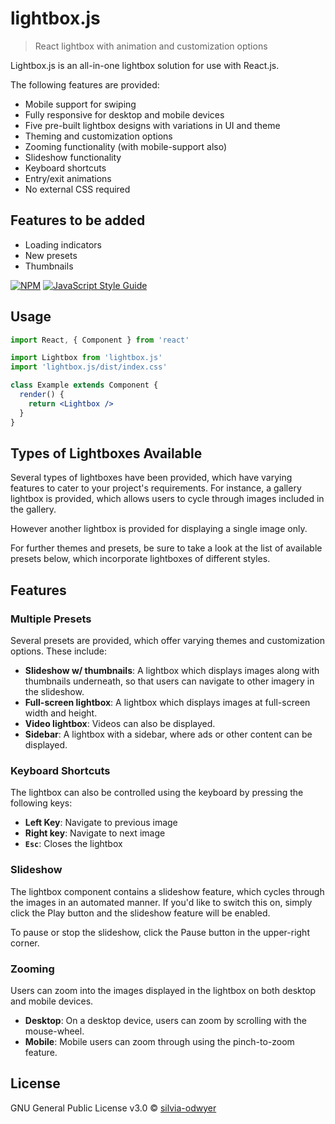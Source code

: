 # lightbox.js

> React lightbox with animation and customization options

Lightbox.js is an all-in-one lightbox solution for use with React.js. 

The following features are provided:
- Mobile support for swiping 
- Fully responsive for desktop and mobile devices
- Five pre-built lightbox designs with variations in UI and theme
- Theming and customization options
- Zooming functionality (with mobile-support also)
- Slideshow functionality
- Keyboard shortcuts
- Entry/exit animations
- No external CSS required

## Features to be added
- Loading indicators
- New presets
- Thumbnails

[![NPM](https://img.shields.io/npm/v/lightbox.js.svg)](https://www.npmjs.com/package/lightbox.js) [![JavaScript Style Guide](https://img.shields.io/badge/code_style-standard-brightgreen.svg)](https://standardjs.com)

## Usage

```jsx
import React, { Component } from 'react'

import Lightbox from 'lightbox.js'
import 'lightbox.js/dist/index.css'

class Example extends Component {
  render() {
    return <Lightbox />
  }
}
```

## Types of Lightboxes Available
Several types of lightboxes have been provided, which have varying features to cater to your project's requirements.
For instance, a gallery lightbox is provided, which allows users to cycle through images included in the gallery. 

However another lightbox is provided for displaying a single image only.

For further themes and presets, be sure to take a look at the list of available presets below, which incorporate lightboxes 
of different styles.


## Features
### Multiple Presets 

Several presets are provided, which offer varying themes and customization options. These include:

- **Slideshow w/ thumbnails**:  A lightbox which displays images along with thumbnails underneath, so that users can navigate to other imagery in the slideshow.
- **Full-screen lightbox**: A lightbox which displays images at full-screen width and height.
- **Video lightbox**: Videos can also be displayed.
- **Sidebar**: A lightbox with a sidebar, where ads or other content can be displayed.

### Keyboard Shortcuts
The lightbox can also be controlled using the keyboard by pressing the following keys:
- **Left Key**: Navigate to previous image
- **Right key**: Navigate to next image
- **`Esc`**: Closes the lightbox

### Slideshow 
The lightbox component contains a slideshow feature, which cycles through the images in an automated manner. 
If you'd like to switch this on, simply click the Play button and the slideshow feature will be enabled.

To pause or stop the slideshow, click the Pause button in the upper-right corner.

### Zooming 
Users can zoom into the images displayed in the lightbox on both desktop and mobile devices. 

- **Desktop**: On a desktop device, users can zoom by scrolling with the mouse-wheel.  
- **Mobile**: Mobile users can zoom through using the pinch-to-zoom feature. 

## License

GNU General Public License v3.0  © [silvia-odwyer](https://github.com/silvia-odwyer)
